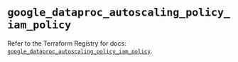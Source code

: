 # `google_dataproc_autoscaling_policy_iam_policy`

Refer to the Terraform Registry for docs: [`google_dataproc_autoscaling_policy_iam_policy`](https://registry.terraform.io/providers/hashicorp/google/5.14.0/docs/resources/dataproc_autoscaling_policy_iam_policy).

